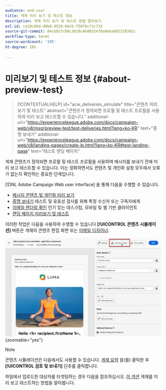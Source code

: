 ```yaml
---
audience: end-user
title: 게재 미리 보기 및 테스트 정보
description: 게재 미리 보기 및 테스트 방법 알아보기
exl-id: ce10c89d-d9b8-4529-84cb-f58f8c71c733
source-git-commit: 84cb01fc08c3628c4b8032470a8e6ab02328302c
workflow-type: tm+mt
source-wordcount: '195'
ht-degree: 18%

---
```


# 미리보기 및 테스트 정보 {#about-preview-test}

>[!CONTEXTUALHELP]
>id="acw_deliveries_simulate"
>title="콘텐츠 미리보기 및 테스트"
>abstract="콘텐츠가 정의되면 프로필 및 테스트 프로필을 사용하여 미리 보고 테스트할 수 있습니다."
>additional-url="https://experienceleague.adobe.com/docs/campaign-web/v8/msg/preview-test/test-deliveries.html?lang=ko-KR" text="증명 보내기"
>additional-url="https://experienceleague.adobe.com/docs/campaign-web/v8/landing-pages/create-lp.html?lang=ko-KR#test-landing-page" text="테스트 랜딩 페이지"

게재 콘텐츠가 정의되면 프로필 및 테스트 프로필을 사용하여 메시지를 보내기 전에 미리 보고 테스트할 수 있습니다. 이는 정확하면서도 컨텐츠 및 개인화 설정 모두에서 오류가 없는지 확인하는 중요한 단계입니다.

[!DNL Adobe Campaign Web user interface] 을 통해 다음을 수행할 수 있습니다.

* [메시지 콘텐츠 및 개인화 미리 보기](preview-content.md)
* [증명 보내기](test-deliveries.md) 테스트 및 유효성 검사를 위해 특정 수신자 또는 구독자에게
* [이메일 렌더링 확인](email-rendering.md) 인기 있는 데스크탑, 모바일 및 웹 기반 클라이언트
* [랜딩 페이지 미리보기 및 테스트](../landing-pages/create-lp.md#test-landing-page)

이러한 작업은 다음을 사용하여 수행할 수 있습니다 **[!UICONTROL 콘텐츠 시뮬레이션]** 버튼은 게재의 콘텐츠 편집 화면 또는 [이메일 디자이너](../email/get-started-email-designer.md).

![](assets/simulate-button.png){zoomable=&quot;yes&quot;}

>[!NOTE]
>
>콘텐츠 시뮬레이션은 다음에서도 사용할 수 있습니다. [게재 요약](../monitor/prepare-send.md) 을(를) 클릭한 후 **[!UICONTROL 검토 및 보내기]** 단추를 클릭합니다.
>
>파일에서 업로드한 대상자를 타겟팅하는 경우 다음을 참조하십시오. [이 섹션](../audience/file-audience.md#preview--test-your-email-test) 게재를 미리 보고 테스트하는 방법을 알아봅니다.
